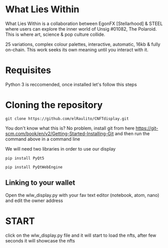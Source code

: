 # What Lies Within
What Lies Within is a collaboration between EgonFX [Stellarhood] & STEEL where users can explore the inner world of Unsig #01082, The Polaroid. This is where art, science & pop culture collide.

25 variations, complex colour palettes, interactive, automatic, 16kb & fully on-chain.
This work seeks its own meaning until you interact with it.
# Requisites

Python 3 is reccomended, once installed let's follow this steps

# Cloning the repository

`git clone https://github.com/elRaulito/CNFTdisplay.git`

You don't know what this is? No problem, install git from here https://git-scm.com/book/en/v2/Getting-Started-Installing-Git and then run the command above in a command line

We will need two libraries in order to use our display

`pip install PyQt5`


`pip install PyQtWebEngine`

## Linking to your wallet

Open the wlw_display.py with your fav text editor (notebook, atom, nano) and edit the owner address

# START

click on the wlw_display.py file and it will start to load the nfts, after few seconds it will showcase the nfts
